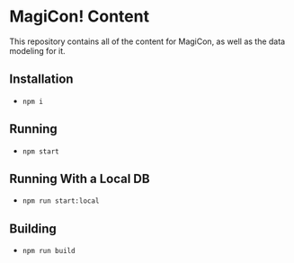 
# MagiCon! Content

This repository contains all of the content for MagiCon, as well as the data modeling for it.

## Installation

* `npm i`

## Running

* `npm start`

## Running With a Local DB

* `npm run start:local`

## Building

* `npm run build`
